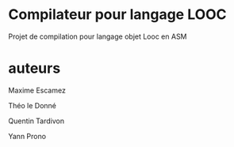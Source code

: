 # Compilateur pour langage LOOC

Projet de compilation pour langage objet Looc en ASM


auteurs
==
Maxime Escamez

Théo le Donné

Quentin Tardivon

Yann Prono

